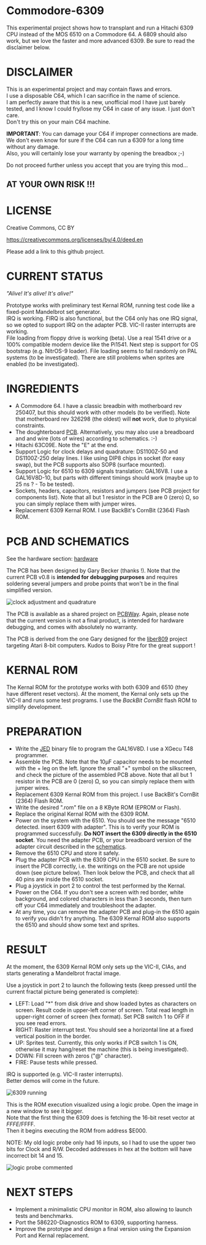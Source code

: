 # Commodore-6309

This experimental project shows how to transplant and run a Hitachi 6309 CPU instead of the MOS 6510 on a Commodore 64.
A 6809 should also work, but we love the faster and more advanced 6309.
Be sure to read the disclaimer below.

# DISCLAIMER

This is an experimental project and may contain flaws and errors.  
I use a disposable C64, which I can sacrifice in the name of science.  
I am perfectly aware that this is a new, unofficial mod I have just barely tested, and I know I could fry/lose my C64 in case of any issue. I just don't care.  
Don't try this on your main C64 machine.  
  
**IMPORTANT**: You can damage your C64 if improper connections are made.  
We don't even know for sure if the C64 can run a 6309 for a long time without any damage.  
Also, you will certainly lose your warranty by opening the breadbox   ;-)  

Do not proceed further unless you accept that you are trying this mod...  

## AT YOUR OWN RISK !!!

# LICENSE

Creative Commons, CC BY

https://creativecommons.org/licenses/by/4.0/deed.en

Please add a link to this github project.

# CURRENT STATUS

_"Alive! It's alive! It's alive!"_

Prototype works with preliminary test Kernal ROM, running test code like a fixed-point Mandelbrot set generator.  
IRQ is working. FIRQ is also functional, but the C64 only has one IRQ signal, so we opted to support IRQ on the adapter PCB.
VIC-II raster interrupts are working.  
File loading from floppy drive is working (beta). Use a real 1541 drive or a 100% compatible modern device like the Pi1541. Next step is support for OS bootstrap (e.g. NitrOS-9 loader). File loading seems to fail randomly on PAL systems (to be investigated).
There are still problems when sprites are enabled (to be investigated).

# INGREDIENTS

- A Commodore 64. I have a classic breadbin with motherboard rev 250407, but this should work with other models (to be verified). Note that motherboard rev 326298 (the oldest) will __not__ work, due to physical constraints.
- The doughterboard [PCB](#pcb-and-schematics). Alternatively, you may also use a breadboard and and wire (lots of wires) according to schematics. :-)
- Hitachi 63C09E. Note the "E" at the end.
- Support Logic for clock delays and quadrature: DS1100Z-50 and DS1100Z-250 delay lines. I like using DIP8 chips in socket (for easy swap), but the PCB supports also SOP8 (surface mounted).
- Support Logic for 6510 to 6309 signals translation: GAL16V8. I use a GAL16V8D-10, but parts with different timings should work (maybe up to 25 ns ? - To be tested).
- Sockets, headers, capacitors, resistors and jumpers (see PCB project for components list). Note that all but 1 resistor in the PCB are 0 (zero) Ω, so you can simply replace them with jumper wires.
- Replacement 6309 Kernal ROM. I use BackBit's CornBit (2364) Flash ROM.


# PCB AND SCHEMATICS

See the hardware section: [hardware](./hardware/)

The PCB has been designed by Gary Becker (thanks !). Note that the current PCB v0.8 is __intended for debugging purposes__ and requires soldering several jumpers and probe points that won't be in the final simplified version.

![clock adjustment and quadrature](media/20250221-proto_v0.8-assembled-small.jpg)

The PCB is available as a shared project on [PCBWay](https://www.pcbway.com/project/shareproject/Commodore_6309_A_new_CPU_for_the_Commodore_64_4cdcbc60.html). Again, please note that the current version is not a final product, is intended for hardware debugging, and comes with absolutely no warranty.

The PCB is derived from the one Gary designed for the [liber809](https://github.com/boisy/liber809) project targeting Atari 8-bit computers. Kudos to Boisy Pitre for the great support !

# KERNAL ROM

The Kernal ROM for the prototype works with both 6309 and 6510 (they have different reset vectors).
At the moment, the Kernal only sets up the VIC-II and runs some test programs.
I use the _BackBit CornBit_ flash ROM to simplify development.

# PREPARATION
- Write the [JED](./release/GAL16V8_6309E.jed) binary file to program the GAL16V8D. I use a XGecu T48 programmer.
- Assemble the PCB. Note that the 10μF capacitor needs to be mounted with the + leg on the left. Ignore the small "+" symbol on the silkscreen, and check the picture of the assembled PCB above. Note that all but 1 resistor in the PCB are 0 (zero) Ω, so you can simply replace them with jumper wires.
- Replacement 6309 Kernal ROM from this project. I use BackBit's CornBit (2364) Flash ROM.
- Write the desired ".rom" file on a 8 KByte ROM (EPROM or Flash).
- Replace the original Kernal ROM with the 6309 ROM.
- Power on the system with the 6510. You should see the message "6510 detected. insert 6309 with adapter". This is to verify your ROM is programmed successfully. __Do NOT insert the 6309 directly in the 6510 socket__. You need the adapter PCB, or your breadboard version of the adapter circuit described in the [schematics](./hardware/).
- Remove the 6510 CPU and store it safely.
- Plug the adapter PCB with the 6309 CPU in the 6510 socket. Be sure to insert the PCB correctly, i.e. the writings on the PCB are not upside down (see picture below). Then look below the PCB, and check that all 40 pins are inside the 6510 socket.
- Plug a joystick in port 2 to control the test performed by the Kernal.
- Power on the C64. If you don't see a screen with red border, white background, and colored characters in less than 3 seconds, then turn off your C64 immediately and troubleshoot the adapter.
- At any time, you can remove the adapter PCB and plug-in the 6510 again to verify you didn't fry anything. The 6309 Kernal ROM also supports the 6510 and should show some text and sprites.


# RESULT

At the moment, the 6309 Kernal ROM only sets up the VIC-II, CIAs, and starts generating a Mandelbrot fractal image.  

Use a joystick in port 2 to launch the following tests (keep pressed until the current fractal picture being generated is complete):
- LEFT: Load "*" from disk drive and show loaded bytes as characters on screen. Result code in upper-left corner of screen. Total read length in upper-right corner of screen (hex format). Set PCB switch 1 to OFF if you see read errors.
- RIGHT: Raster interrupt test. You should see a horizontal line at a fixed vertical position in the border.
- UP: Sprites test. Currently, this only works if PCB switch 1 is ON, otherwise it may hang/reset the machine (this is being investigated).
- DOWN: Fill screen with zeros ("@" character).
- FIRE: Pause tests while pressed.
  
IRQ is supported (e.g. VIC-II raster interrupts).  
Better demos will come in the future.

![6309 running](media/20250220-Proto_PCB_v0.8-test.jpg)

This is the ROM execution visualized using a logic probe. Open the image in a new window to see it bigger.  
Note that the first thing the 6309 does is fetching the 16-bit reset vector at $FFFE/$FFFF.  
Then it begins executing the ROM from address $E000.  

NOTE: My old logic probe only had 16 inputs, so I had to use the upper two bits for Clock and R/W. Decoded addresses in hex at the bottom will have incorrect bit 14 and 15.

![logic probe commented](media/2024-10-05_probe_commented.jpg)

  
# NEXT STEPS

- Implement a minimalistic CPU monitor in ROM, also allowing to launch tests and benchmarks.
- Port the 586220-Diagnostics ROM to 6309, supporting harness.
- Improve the prototype and design a final version using the Expansion Port and Kernal replacement.

